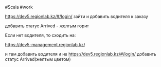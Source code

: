 
#Scala 
#work 

https://dev5.regionlab.kz/#/login/ зайти и добавить водителя к заказу

добавить статус Arrived - желтым горит

Если нет водителя, то сходить на:

https://dev5-management.regionlab.kz/

и там добавить водителя и на https://dev5.regionlab.kz/#/login/ добавить статус Arrived(желтым цветом)
